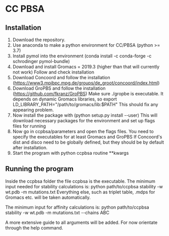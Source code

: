 # CC PBSA



## Installation

1. Download the repository.
2. Use anaconda to make a python environment for CC/PBSA (python >= 3.7)
3. Install pymol into the environment (conda install -c conda-forge -c schrodinger pymol-bundle)
4. Download and install Gromacs = 2019.3 (higher than that will currently not work)
   Follow and check installation 
5. Download Concoord and follow the installation (https://www3.mpibpc.mpg.de/groups/de_groot/concoord/index.html)
6. Download GroPBS and follow the installation (https://github.com/fkranz/GroPBS)
   Make sure ./gropbe is executable. It depends on dynamic Gromacs libraries, so export LD_LIBRARY_PATH="/path/to/gromacs/lib:$PATH"
   This should fix any appearing problem.
7. Now install the package with (python setup.py install --user)
   This will download necessary packages for the environment and set up flags files for running
8. Now go in ccpbsa/parameters and open the flags files. You need to specify the executables for at least Gromacs and GroPBS
   If Concoord's dist and disco need to be globally defined, but they should be by default after installation.
9. Start the program with python ccpbsa routine **kwargs

## Running the program

Inside the ccpbsa folder the file ccpbsa is the executable.
The minimum input needed for stability calculations is:
python path/to/ccpbsa stability -w wt.pdb -m mutations.txt
Everything else, such as triplet table, .mdps for Gromacs etc. will be taken automatically.

The minimum input for affinity calculations is:
python path/to/ccpbsa stability -w wt.pdb -m mutations.txt --chains ABC


A more extensive guide to all arguments will be added. For now orientate through the help command.

